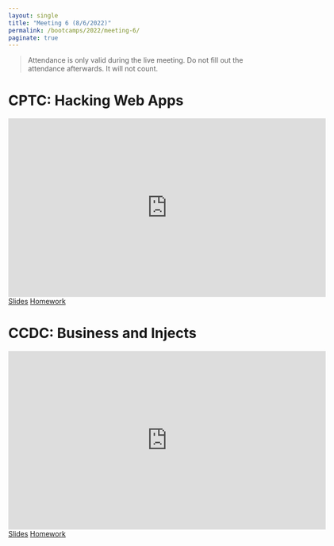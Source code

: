```yaml
---
layout: single
title: "Meeting 6 (8/6/2022)"
permalink: /bootcamps/2022/meeting-6/
paginate: true
---
```

> Attendance is only valid during the live meeting. Do not fill out the attendance afterwards. It will not count. 

# CPTC: Hacking Web Apps
<iframe width="640" height="360" src="https://www.youtube-nocookie.com/embed/ieknO_5rKq0?controls=0" frameborder="0" title="CPTC Video" allowfullcreen></iframe>
<br>
<a href="/bootcamps/2022/slides/cptc-meeting-6.pdf" class="btn btn--danger btn--large"><span>Slides</span></a>
<a href="/bootcamps/2022/homework/2022-CPTC-Bootcamp-HW6.pdf" class="btn btn--danger btn--large"><span>Homework</span></a>

# CCDC: Business and Injects
<iframe width="640" height="360" src="https://www.youtube-nocookie.com/embed/K0IMnXMKHeE?controls=0" frameborder="0" title="CCDC Video" allowfullcreen></iframe>
<br>
<a href="/bootcamps/2022/slides/ccdc-meeting-6.pdf" class="btn btn--info btn--large"><span>Slides</span></a>
<a href="/bootcamps/2022/homework/2022-CCDC-Bootcamp-HW6.pdf" class="btn btn--info btn--large"><span>Homework</span></a>
